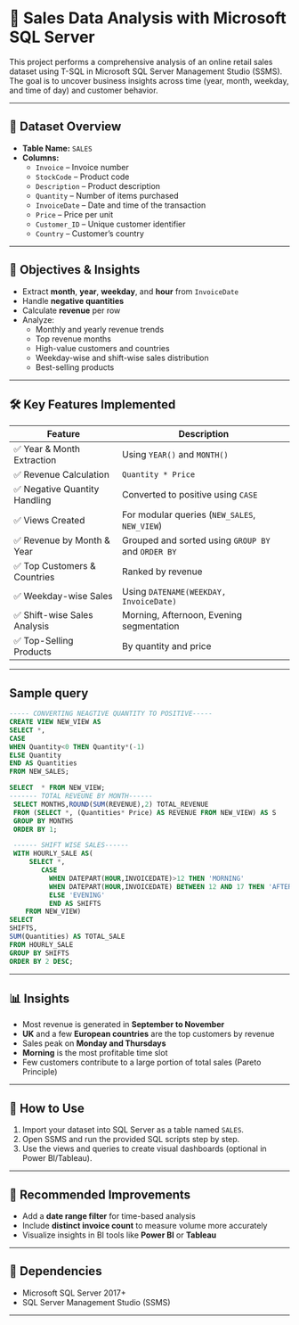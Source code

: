 # 🧾 Sales Data Analysis with Microsoft SQL Server

This project performs a comprehensive analysis of an online retail sales dataset using T-SQL in Microsoft SQL Server Management Studio (SSMS). The goal is to uncover business insights across time (year, month, weekday, and time of day) and customer behavior.

---

## 📁 Dataset Overview

- **Table Name:** `SALES`
- **Columns:**
  - `Invoice` – Invoice number
  - `StockCode` – Product code
  - `Description` – Product description
  - `Quantity` – Number of items purchased
  - `InvoiceDate` – Date and time of the transaction
  - `Price` – Price per unit
  - `Customer_ID` – Unique customer identifier
  - `Country` – Customer’s country

---

## 🧠 Objectives & Insights

- Extract **month**, **year**, **weekday**, and **hour** from `InvoiceDate`
- Handle **negative quantities**
- Calculate **revenue** per row
- Analyze:
  - Monthly and yearly revenue trends
  - Top revenue months
  - High-value customers and countries
  - Weekday-wise and shift-wise sales distribution
  - Best-selling products

---

## 🛠 Key Features Implemented

| Feature                          | Description |
|----------------------------------|-------------|
| ✅ Year & Month Extraction        | Using `YEAR()` and `MONTH()` |
| ✅ Revenue Calculation            | `Quantity * Price` |
| ✅ Negative Quantity Handling     | Converted to positive using `CASE` |
| ✅ Views Created                  | For modular queries (`NEW_SALES`, `NEW_VIEW`) |
| ✅ Revenue by Month & Year       | Grouped and sorted using `GROUP BY` and `ORDER BY` |
| ✅ Top Customers & Countries      | Ranked by revenue |
| ✅ Weekday-wise Sales             | Using `DATENAME(WEEKDAY, InvoiceDate)` |
| ✅ Shift-wise Sales Analysis      | Morning, Afternoon, Evening segmentation |
| ✅ Top-Selling Products           | By quantity and price |

---

## Sample query

``` sql
----- CONVERTING NEAGTIVE QUANTITY TO POSITIVE-----
CREATE VIEW NEW_VIEW AS
SELECT *, 
CASE 
WHEN Quantity<0 THEN Quantity*(-1)
ELSE Quantity 
END AS Quantities
FROM NEW_SALES;
```
```sql
SELECT  * FROM NEW_VIEW;
------- TOTAL REVEUNE BY MONTH------
 SELECT MONTHS,ROUND(SUM(REVENUE),2) TOTAL_REVENUE
 FROM (SELECT *, (Quantities* Price) AS REVENUE FROM NEW_VIEW) AS S
 GROUP BY MONTHS
 ORDER BY 1;
```
```sql
 ------ SHIFT WISE SALES------
 WITH HOURLY_SALE AS(
	 SELECT *, 
		CASE 
		  WHEN DATEPART(HOUR,INVOICEDATE)>12 THEN 'MORNING'
		  WHEN DATEPART(HOUR,INVOICEDATE) BETWEEN 12 AND 17 THEN 'AFTERNOON'
		  ELSE 'EVENING'
		  END AS SHIFTS
	FROM NEW_VIEW)
SELECT 
SHIFTS,
SUM(Quantities) AS TOTAL_SALE
FROM HOURLY_SALE
GROUP BY SHIFTS
ORDER BY 2 DESC;
```

---

## 📊  Insights

- Most revenue is generated in **September to November**
- **UK** and a few **European countries** are the top customers by revenue
- Sales peak on **Monday and Thursdays**
- **Morning** is the most profitable time slot
- Few customers contribute to a large portion of total sales (Pareto Principle)

---

## 📂 How to Use

1. Import your dataset into SQL Server as a table named `SALES`.
2. Open SSMS and run the provided SQL scripts step by step.
3. Use the views and queries to create visual dashboards (optional in Power BI/Tableau).

---

## 📝 Recommended Improvements

- Add a **date range filter** for time-based analysis
- Include **distinct invoice count** to measure volume more accurately
- Visualize insights in BI tools like **Power BI** or **Tableau**

---

## 📌 Dependencies

- Microsoft SQL Server 2017+  
- SQL Server Management Studio (SSMS)

---


